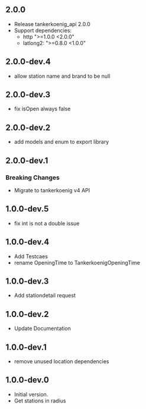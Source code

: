 ## 2.0.0
- Release tankerkoenig_api 2.0.0
- Support dependencies: 
  - http ">=1.0.0 <2.0.0"
   -  latlong2: ">=0.8.0 <1.0.0"
## 2.0.0-dev.4
- allow station name and brand to be null
## 2.0.0-dev.3
- fix isOpen always false
## 2.0.0-dev.2
- add models and enum to export library
## 2.0.0-dev.1
### Breaking Changes
- Migrate to tankerkoenig v4 API
## 1.0.0-dev.5
- fix int is not a double issue
## 1.0.0-dev.4
- Add Testcaes
- rename OpeningTime to TankerkoenigOpeningTime 
## 1.0.0-dev.3
- Add stationdetail request
## 1.0.0-dev.2
- Update Documentation
## 1.0.0-dev.1
- remove unused location dependencies
## 1.0.0-dev.0
- Initial version.
- Get stations in radius